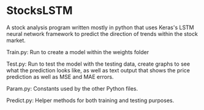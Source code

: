 # StocksLSTM

A stock analysis program written mostly in python that uses Keras's LSTM neural network framework to predict the direction of trends within the stock market.

Train.py: Run to create a model within the weights folder

Test.py: Run to test the model with the testing data, create graphs to see what the prediction looks like, as well as text output that shows the price prediction as well as MSE and MAE errors.

Param.py: Constants used by the other Python files.

Predict.py: Helper methods for both training and testing purposes.
